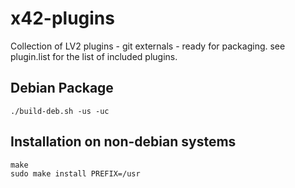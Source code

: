 x42-plugins
===========

Collection of LV2 plugins - git externals - ready for packaging.
see plugin.list for the list of included plugins.

Debian Package
--------------

```
./build-deb.sh -us -uc
```

Installation on non-debian systems
----------------------------------

```
make 
sudo make install PREFIX=/usr
```

